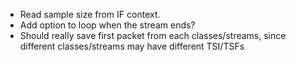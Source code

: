 * Read sample size from IF context.
* Add option to loop when the stream ends?
* Should really save first packet from each classes/streams, since different classes/streams may have different TSI/TSFs
